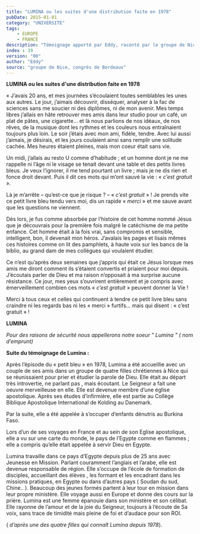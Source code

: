 ```yaml
---
title: "LUMINA ou les suites d'une distribution faite en 1978"
pubDate: 2015-01-01
category: "UNIVERSITE"
tags: 
    - EUROPE
    - FRANCE
description: "Témoignage apporté par Eddy, raconté par le groupe de Nice au congrès de Bordeaux en 2015 :"
index : 39
version: "00"
author: "Eddy"
source: "groupe de Nice, congrès de Bordeaux"
---
```


**LUMINA ou les suites d'une distribution faite en 1978**

« J’avais 20 ans, et mes journées s’écoulaient toutes semblables les unes aux autres. Le jour, j’aimais découvrir, disséquer, analyser à la fac de sciences sans me soucier ni des diplômes, ni de mon avenir. Mes temps libres j’allais en hâte retrouver mes amis dans leur studio pour un café, un plat de pâtes, une cigarette… et là nous parlions de nos idéaux, de nos rêves, de la musique dont les rythmes et les couleurs nous entraînaient toujours plus loin. Le soir j’étais avec mon ami, fidèle, tendre. Avec lui aussi j’aimais, je désirais, et les jours coulaient ainsi sans remplir une solitude cachée. Mes heures étaient pleines, mais mon coeur était sans vie.

Un midi, j’allais au resto U comme d’habitude ; et un homme dont je ne me rappelle ni l’âge ni le visage se tenait devant une table et des petits livres bleus. Je veux l’ignorer, il me tend pourtant un livre ; mais je ne dis rien et fonce droit devant. Puis il dit ces mots qui m’ont sauvé la vie : « _c’est gratuit_ ».

Là je m’arrête – qu’est-ce que je risque ? – « _c’est gratuit_ » ! Je prends vite ce petit livre bleu tendu vers moi, dis un rapide « _merci_ » et me sauve avant que les questions ne viennent.

Dès lors, je fus comme absorbée par l’histoire de cet homme nommé Jésus que je découvrais pour la première fois malgré le catéchisme de ma petite enfance. Cet homme était à la fois vrai, sans compromis et sensible, intelligent, bon, il devenait mon héros. J’avalais les pages et lisais mêmes ces histoires comme on lit des pamphlets, à haute voix sur les bancs de la biblio, au grand dam de mes collègues qui voulaient étudier.

Ce n’est qu’après deux semaines que j’appris qui était ce Jésus lorsque mes amis me diront comment ils s’étaient convertis et priaient pour moi depuis. J’écoutais parler de Dieu et ma raison n’opposait à ma surprise aucune résistance. Ce jour, mes yeux s’ouvrirent entièrement et je compris avec émerveillement combien ces mots « _c’est gratuit_ » peuvent donner la Vie !

Merci à tous ceux et celles qui continuent à tendre ce petit livre bleu sans craindre ni les regards bas ni les « merci » furtifs… mais qui disent : « c’est gratuit » !

**LUMINA**

_Pour des raisons de sécurité nous appellerons notre soeur " Lumina " ( nom d’emprunt)_

**Suite du témoignage de Lumina :**

Après l’épisode du « petit bleu » en 1978, Lumina a été accueillie avec un couple de ses amis dans un groupe de quatre filles chrétiennes à Nice qui se réunissaient pour prier et étudier la parole de Dieu. Elle était au départ très introvertie, ne parlant pas , mais écoutant. Le Seigneur a fait une oeuvre merveilleuse en elle. Elle est devenue membre d’une église apostolique. Après ses études d’infirmière, elle est partie au Collège Biblique Apostolique International de Kolding au Danemark.

Par la suite, elle a été appelée à s’occuper d’enfants dénutris au Burkina Faso.

Lors d’un de ses voyages en France et au sein de son Eglise apostolique, elle a vu sur une carte du monde, le pays de l’Egypte comme en flammes ; elle a compris qu’elle était appelée à servir Dieu en Egypte.

Lumina travaille dans ce pays d’Egypte depuis plus de 25 ans avec Jeunesse en Mission. Parlant couramment l’anglais et l’arabe, elle est devenue responsable de région. Elle s’occupe de l’école de formation de disciples, accueillant des élèves , les formant et les encadrant dans les missions pratiques, en Egypte ou dans d’autres pays ( Soudan du sud, Chine.. ). Beaucoup des jeunes formés partent à leur tour en mission dans leur propre ministère. Elle voyage aussi en Europe et donne des cours sur la prière. Lumina est une femme épanouie dans son ministère et son célibat. Elle rayonne de l’amour et de la joie du Seigneur, toujours à l’écoute de Sa voix, sans trace de timidité mais pleine de foi et d’audace pour son ROI.

( _d’après une des quatre filles qui connaît Lumina depuis 1978_).